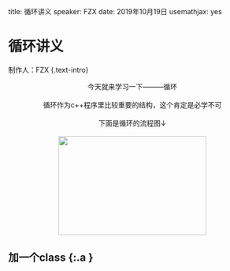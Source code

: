 title: 循环讲义
speaker: FZX
date: 2019年10月19日
usemathjax: yes

<slide class="bg-black-blue aligncenter" image="https://source.unsplash.com/C1HhAQrbykQ/">

# 循环讲义

制作人：FZX {.text-intro}

<slide>

<center>今天就来学习一下———循环 </center>
<br>
<center>循环作为c++程序里比较重要的结构，这个肯定是必学不可</center>
<br>
<center>下面是循环的流程图↓</center>
<br>
<center> <img src="http://yun.zjer.cn/uploads3/post/2019/08/12/1565611999915343.png" width = "300" height = "200" alt=" " align=center /></center>

<slide>

 ## 加一个class {:.a }
<style>
    .a {
        color: red
    }
</style>

